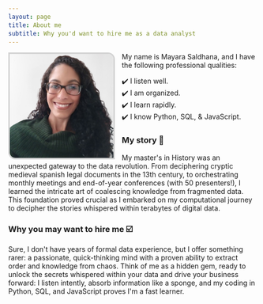```yaml
---
layout: page
title: About me
subtitle: Why you'd want to hire me as a data analyst
---
```

<img 
  align="left" 
  style="width:15em; height:15em; border: .25em solid lightgrey; border-top-right-radius: 1em; border-bottom-left-radius: 1em; margin-right: 1em; "
  src="/assets/img/may_photo.png" 
  alt="My data analyst photo!">

My name is Mayara Saldhana, and I have the following professional qualities:

✔️  I listen well.<br>
✔️  I am organized.<br>
✔️  I learn rapidly.<br>
✔️  I know Python, SQL, & JavaScript.<br>

### My story 🐝

My master's in History was an unexpected gateway to the data revolution. From deciphering cryptic medieval spanish legal documents in the 13th century, to orchestrating monthly meetings and end-of-year conferences (with 50 presenters!), I learned the intricate art of coalescing knowledge from fragmented data. This foundation proved crucial as I embarked on my computational journey to decipher the stories whispered within terabytes of digital data.

### Why you may want to hire me ☑️ 	

Sure, I don't have years of formal data experience, but I offer something rarer: a passionate, quick-thinking mind with a proven ability to extract order and knowledge from chaos. Think of me as a hidden gem, ready to unlock the secrets whispered within your data and drive your business forward: I listen intently, absorb information like a sponge, and my coding in Python, SQL, and JavaScript proves I'm a fast learner. 


